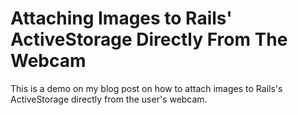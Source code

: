 # Attaching Images to Rails' ActiveStorage Directly From The Webcam

This is a demo on my blog post on how to attach images to Rails's ActiveStorage
directly from the user's webcam.
